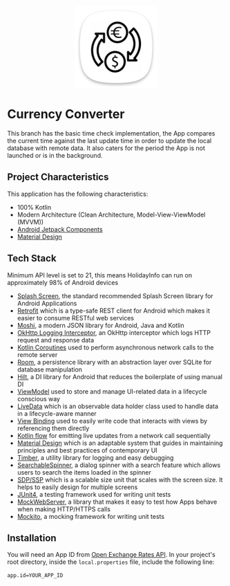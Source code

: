 <p align="center">
  <img src="media/app_icon.png" title="App Logo">
</p>

# Currency Converter

This branch has the basic time check implementation, the App compares the current time against the last update time in order to update the local database with remote data. It also caters for the period the App is not launched or is in the background.

## Project Characteristics

This application has the following characteristics:
* 100% Kotlin
* Modern Architecture (Clean Architecture, Model-View-ViewModel (MVVM))
* [Android Jetpack Components](https://developer.android.com/jetpack)
* [Material Design](https://material.io/develop/android/docs/getting-started)

## Tech Stack

Minimum API level is set to 21, this means HolidayInfo can run on approximately 98% of Android devices
* [Splash Screen](https://developer.android.com/develop/ui/views/launch/splash-screen), the standard recommended Splash Screen library for Android Applications
* [Retrofit](https://square.github.io/retrofit/) which is a type-safe REST client for Android which makes it easier to consume RESTful web services
* [Moshi](https://github.com/square/moshi), a modern JSON library for Android, Java and Kotlin
* [OkHttp Logging Interceptor](https://github.com/square/okhttp/tree/master/okhttp-logging-interceptor), an OkHttp interceptor which logs HTTP request and response data
* [Kotlin Coroutines](https://developer.android.com/kotlin/coroutines) used to perform asynchronous network calls to the remote server
* [Room](https://developer.android.com/training/data-storage/room), a persistence library with an abstraction layer over SQLite for database manipulation
* [Hilt](https://dagger.dev/hilt/), a DI library for Android that reduces the boilerplate of using manual DI
* [ViewModel](https://developer.android.com/topic/libraries/architecture/viewmodel) used to store and manage UI-related data in a lifecycle conscious way
* [LiveData](https://developer.android.com/topic/libraries/architecture/livedata) which is an observable data holder class used to handle data in a lifecycle-aware manner
* [View Binding](https://developer.android.com/topic/libraries/view-binding) used to easily write code that interacts with views by referencing them directly
* [Kotlin flow](https://developer.android.com/kotlin/flow) for emitting live updates from a network call sequentially
* [Material Design](https://material.io/develop/android/docs/getting-started/) which is an adaptable system that guides in maintaining principles and best practices of contemporary UI
* [Timber](https://github.com/JakeWharton/timber), a utility library for logging and easy debugging
* [SearchableSpinner](https://github.com/miteshpithadiya/SearchableSpinner), a dialog spinner with a search feature which allows users to search the items loaded in the spinner
* [SDP/SSP](https://github.com/intuit/sdp) which is a scalable size unit that scales with the screen size. It helps to easily design for multiple screens
* [JUnit4](https://junit.org/junit4), a testing framework used for writing unit tests
* [MockWebServer](https://javadoc.io/doc/com.squareup.okhttp3/mockwebserver/3.14.9/overview-summary.html), a library that makes it easy to test how Apps behave when making HTTP/HTTPS calls
* [Mockito](https://site.mockito.org/), a mocking framework for writing unit tests

## Installation

You will need an App ID from [Open Exchange Rates API](https://openexchangerates.org). In your project's root directory, inside the `local.properties` file, include the following line:

````
app.id=YOUR_APP_ID
````
